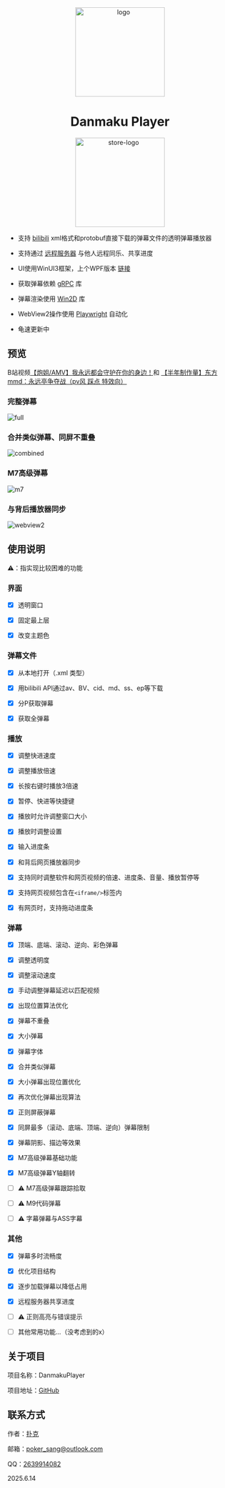 <div align="center">

<img src="readme/DanmakuPlayer.svg" alt="logo" width="200">

# Danmaku Player

[<img src="https://get.microsoft.com/images/zh-cn%20dark.svg" alt="store-logo" width="200">](https://apps.microsoft.com/detail/Danmaku%20Player/9pmcjd6flbzs?launch=true&mode=mini)

</div>

* 支持 [bilibili](bilibili.com) xml格式和protobuf直接下载的弹幕文件的透明弹幕播放器

* 支持通过 [远程服务器](https://github.com/zxbmmmmmmmmm/DanmakuPlayer.Server) 与他人远程同乐、共享进度

* UI使用WinUI3框架，上个WPF版本 [链接](https://github.com/Poker-sang/DanmakuPlayerWpf)

* 获取弹幕依赖 [gRPC](https://github.com/grpc/grpc-dotnet) 库

* 弹幕渲染使用 [Win2D](https://github.com/Microsoft/Win2D) 库

* WebView2操作使用 [Playwright](https://github.com/microsoft/playwright-dotnet) 自动化

* 龟速更新中

## 预览

B站视频[【炮姐/AMV】我永远都会守护在你的身边！](https://www.bilibili.com/video/BV1Js411o76u)和
[【半年制作量】东方mmd：永远亭争夺战（pv风 踩点 特效向）](https://www.bilibili.com/video/BV1QA411t76e)

### 完整弹幕

![full](readme/full.png)

### 合并类似弹幕、同屏不重叠

![combined](readme/combined.png)

### M7高级弹幕

![m7](readme/m7.png)

### 与背后播放器同步

![webview2](readme/webview2.png)

## 使用说明

⚠️：指实现比较困难的功能

### 界面

* [x] 透明窗口

* [x] 固定最上层

* [x] 改变主题色

### 弹幕文件

* [x] 从本地打开（.xml 类型）

* [x] 用bilibili API通过av、BV、cid、md、ss、ep等下载

* [x] 分P获取弹幕

* [x] 获取全弹幕

### 播放

* [x] 调整快进速度

* [x] 调整播放倍速

* [x] 长按右键时播放3倍速

* [x] 暂停、快进等快捷键

* [x] 播放时允许调整窗口大小

* [x] 播放时调整设置

* [x] 输入进度条

* [x] 和背后网页播放器同步

* [x] 支持同时调整软件和网页视频的倍速、进度条、音量、播放暂停等

* [x] 支持网页视频包含在`<iframe/>`标签内

* [x] 有网页时，支持拖动进度条

### 弹幕

* [x] 顶端、底端、滚动、逆向、彩色弹幕

* [x] 调整透明度

* [x] 调整滚动速度

* [x] 手动调整弹幕延迟以匹配视频

* [x] 出现位置算法优化

* [x] 弹幕不重叠

* [x] 大小弹幕

* [x] 弹幕字体

* [x] 合并类似弹幕

* [x] 大小弹幕出现位置优化

* [x] 再次优化弹幕出现算法

* [x] 正则屏蔽弹幕

* [x] 同屏最多（滚动、底端、顶端、逆向）弹幕限制

* [x] 弹幕阴影、描边等效果

* [x] M7高级弹幕基础功能

* [x] M7高级弹幕Y轴翻转

* [ ] ⚠️ M7高级弹幕跟踪拾取

* [ ] ⚠️ M9代码弹幕

* [ ] ⚠️ 字幕弹幕与ASS字幕

### 其他

* [x] 弹幕多时流畅度

* [x] 优化项目结构

* [x] 逐步加载弹幕以降低占用

* [x] 远程服务器共享进度

* [ ] ⚠️ 正则高亮与错误提示

* [ ] 其他常用功能...（没考虑到的x）

## 关于项目

项目名称：DanmakuPlayer

项目地址：[GitHub](https://github.com/Poker-sang/DanmakuPlayer)

## 联系方式

作者：[扑克](https://github.com/Poker-sang)

邮箱：[poker_sang@outlook.com](mailto:poker_sang@outlook.com)

QQ：[2639914082](http://wpa.qq.com/msgrd?v=3&uin=2639914082&site=qq&menu=yes)

2025.6.14
